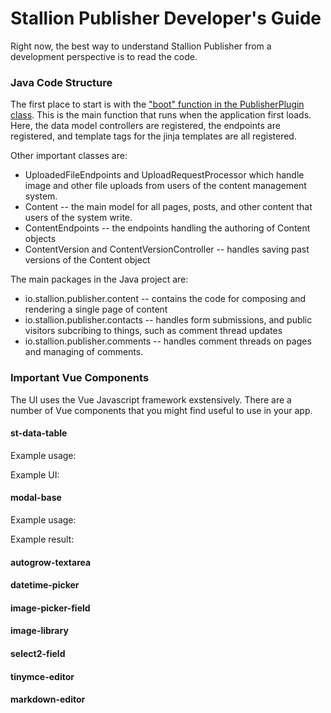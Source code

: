 # Stallion Publisher Developer's Guide

Right now, the best way to understand Stallion Publisher from a development perspective is to read the code.

### Java Code Structure

The first place to start is with the ["boot" function in the PublisherPlugin class](https://github.com/StallionCMS/stallion-publisher/blob/master/src/main/java/io/stallion/publisher/PublisherPlugin.java#L92). This is the main function that runs when the application first loads. Here, the data model controllers are registered, the endpoints are registered, and template tags for the jinja templates are all registered.

Other important classes are:

* UploadedFileEndpoints and UploadRequestProcessor which handle image and other file uploads from users of the content management system.
* Content -- the main model for all pages, posts, and other content that users of the system write.
* ContentEndpoints -- the endpoints handling the authoring of Content objects
* ContentVersion and ContentVersionController -- handles saving past versions of the Content object

The main packages in the Java project are:

* io.stallion.publisher.content -- contains the code for composing and rendering a single page of content
* io.stallion.publisher.contacts -- handles form submissions, and public visitors subcribing to things, such as comment thread updates
* io.stallion.publisher.comments -- handles comment threads on pages and managing of comments.


### Important Vue Components

The UI uses the Vue Javascript framework exstensively. There are a number of Vue components that you might find useful to use in your app.

#### st-data-table

Example usage:


Example UI:



#### modal-base

Example usage:


Example result:



#### autogrow-textarea

#### datetime-picker

#### image-picker-field

#### image-library


#### select2-field



#### tinymce-editor


#### markdown-editor






